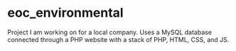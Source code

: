 # eoc_environmental

Project I am working on for a local company. Uses a MySQL database connected through a PHP website with a stack of PHP, HTML, CSS, and JS.
